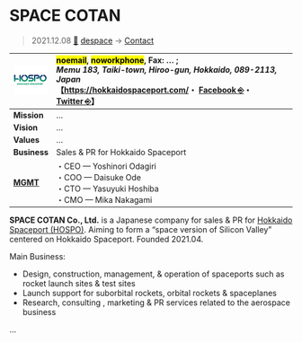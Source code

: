 # SPACE COTAN
> 2021.12.08 [🚀](../../index/index.md) [despace](../index.md) → [Contact](../contact.md)

|[![](../f/contact/h/hospo_logo1_thumb.webp)](../f/contact/h/hospo_logo1.webp)|<mark>noemail</mark>, <mark>noworkphone</mark>, Fax: … ;<br> *Memu 183, Taiki-town, Hiroo-gun, Hokkaido, 089-2113, Japan*<br> 【<https://hokkaidospaceport.com/>・ [Facebook ⎆](https://www.facebook.com/hokkaidospaceport/)・ [Twitter ⎆](https://twitter.com/@hospojapan)】|
|:--|:--|
|**Mission**|…|
|**Vision**|…|
|**Values**|…|
|**Business**|Sales & PR for Hokkaido Spaceport|
|**[MGMT](../mgmt.md)**|・CEO — Yoshinori Odagiri<br> ・COO — Daisuke Ode<br> ・CTO — Yasuyuki Hoshiba<br> ・CMO — Mika Nakagami|

**SPACE COTAN Co., Ltd.** is a Japanese company for sales & PR for [Hokkaido Spaceport (HOSPO)](../spaceport.md). Aiming to form a “space version of Silicon Valley” centered on Hokkaido Spaceport. Founded 2021.04.

Main Business:

   - Design, construction, management, & operation of spaceports such as rocket launch sites & test sites
   - Launch support for suborbital rockets, orbital rockets & spaceplanes
   - Research, consulting , marketing & PR services related to the aerospace business

<p style="page-break-after:always"> </p>

…
